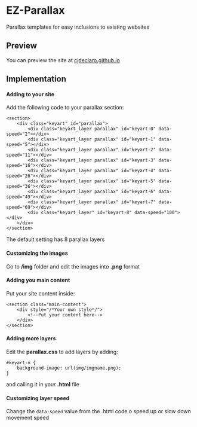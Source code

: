 # EZ-Parallax
Parallax templates for easy inclusions to existing websites

## Preview
You can preview the site at [cjdeclaro.github.io](https://cjdeclaro.github.io/EZ-Parallax/)

## Implementation
#### Adding to your site
Add the following code to your parallax section:
```
<section>
	<div class="keyart" id="parallax">
		<div class="keyart_layer parallax" id="keyart-0" data-speed="2"></div>
		<div class="keyart_layer parallax" id="keyart-1" data-speed="5"></div>
		<div class="keyart_layer parallax" id="keyart-2" data-speed="11"></div>
		<div class="keyart_layer parallax" id="keyart-3" data-speed="16"></div>
		<div class="keyart_layer parallax" id="keyart-4" data-speed="26"></div>
		<div class="keyart_layer parallax" id="keyart-5" data-speed="36"></div>
		<div class="keyart_layer parallax" id="keyart-6" data-speed="49"></div>
		<div class="keyart_layer parallax" id="keyart-7" data-speed="69"></div>
		<div class="keyart_layer" id="keyart-8" data-speed="100"></div>
	</div>
</section>
```
The default setting has 8 parallax layers

#### Customizing the images
Go to **__/img__** folder and edit the images into **__.png__** format

#### Adding you main content
Put your site content inside:

```
<section class="main-content">
	<div style="/*Your own style*/">
		<!--Put your content here-->
	</div>
</section>
```

#### Adding more layers
Edit the **__parallax.css__** to add layers by adding:
```
#keyart-n {
	background-image: url(img/imgname.png);
}
```
and calling it in your **.html** file

#### Customizing layer speed
Change the `data-speed` value from the .html code o speed up or slow down movement speed

